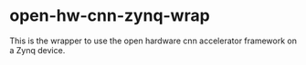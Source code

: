 # open-hw-cnn-zynq-wrap
This is the wrapper to use the open hardware cnn accelerator framework on a Zynq device.
